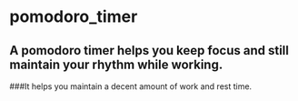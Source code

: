 # pomodoro_timer
## A pomodoro timer helps you keep focus and still maintain your rhythm while working.
###It helps you maintain a decent amount of work and rest time.
